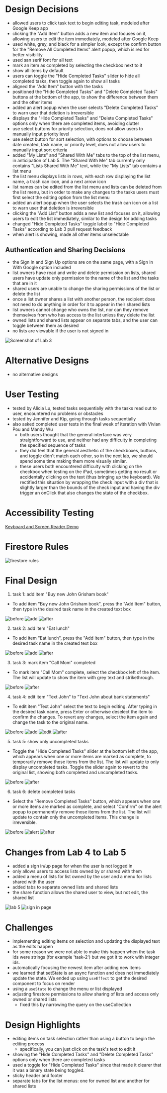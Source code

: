 # Design Decisions
+ allowed users to click task text to begin editing task,
modeled after Google Keep app
+ clicking the "Add Item" button adds a new item and
focuses on it, allowing users to edit the item immediately,
modeled after Google Keep
+ used white, grey, and black for a simpler look, except
the confirm button for the "Remove All Completed Items"
alert popup, which is red for better visibility
+ used san serif font for all text
+ mark an item as completed by selecting the checkbox
next to it
+ show all items by default
+ users can toggle the "Hide Completed Tasks" slider to
hide all completed tasks, then toggle again to show all tasks
+ aligned the "Add Item" button with the tasks
+ positioned the "Hide Completed Tasks" and
"Delete Completed Tasks" buttons at the bottom of the
app, to show the difference between them and the other
items
+ added an alert popup when the user selects "Delete
Completed Tasks" to warn user that deletion is irreversible
+ displays the "Hide Completed Tasks" and "Delete
Completed Tasks" options only when there are completed
items, avoiding clutter
+ use select buttons for priority selection, does not allow
users to manually input priority level
+ use select button for sort selection, with options to
choose between date created, task name, or priority level,
does not allow users to manually input sort criteria
+ added "My Lists" and "Shared With Me" tabs to the top
of the list menu, in anticipation of Lab 5. The
"Shared With Me" tab currently only contains "Lists
Shared With Me" text, while the "My Lists" tab contains
a list menu
+ the list menu displays lists in rows, with each row
displaying the list name, a trash can icon, and a
next arrow icon
+ list names can be edited from the list menu and
lists can be deleted from the list menu, but in order
to make any changes to the tasks users must first
select the editing option from the list menu
+ added an alert popup when the user selects the trash
can icon on a list to warn user that deletion
is irreversible
+ clicking the "Add List" button adds a new list and
focuses on it, allowing users to edit the list immediately,
similar to the design for adding tasks
+ changed "Hide Completed Tasks" toggle label to
"Hide Completed Tasks" according to Lab 3 pull request
feedback
+ when alert is showing, made all other items unselectable

## Authentication and Sharing Decisions
  + the Sign In and Sign Up options are on the same page, with a Sign In
    With Google option included
  + list owners have read and write and delete permission on lists, shared
    users have update only permission to the name of the list and the tasks
    that are in it
  + shared users are unable to change the sharing permissions of the list or
    delete the list
  + once a list owner shares a list with another person, the recipient does
    not need to do anything in order for it to appear in their shared lists
  + list owners cannot change who owns the list, nor can they remove
    themselves from who has access to the list unless they delete the list
  + owned lists and shared lists appear on separate tabs, and the user can
    toggle between them as desired
  + no lists are viewable if the user is not signed in

![Screenshot of Lab 3](lab3-basic.png)

# Alternative Designs
+ no alternative designs

# User Testing
+ tested by Alicia Lu, tested tasks sequentially
with the tasks read out to user, encountered no
problems or obstacles
+ tested by Jennifer and Kip, going through tasks
sequentially
+ also asked completed user tests in the final week of
iteration with Vivian Pou and Mandy Wu
  + both users thought that the general interface was
  very straightforward to use, and neither had any
  difficulty in completing the specified sequence of
  tasks
  + they did feel that the general aesthetic of the
  checkboxes, buttons, and toggle didn't match each
  other, so in the next lab, we should spend some time
  making them more visually similar.
  + these users both encountered difficulty with
  clicking on the checkbox when testing on the iPad,
  sometimes getting no result or accidentally clicking
  on the text (thus bringing up the keyboard). We
  rectified this situation by wrapping the check input
  with a div that is slightly larger than the bounds of
  the check input and having the div trigger an onClick
  that also changes the state of the checkbox.

# Accessibility Testing
[Keyboard and Screen Reader Demo](https://drive.google.com/file/d/1lLwrDAKPjqcnc77CesWMCUt-4OK8q5TO/view?usp=sharing)

# Firestore Rules
![firestore rules](rules.png)

# Final Design

1. task 1: add item "Buy new John Grisham book"
+ To add item "Buy new John Grisham book", press the
"Add Item" button, then type in the desired task name
in the created text box

![before](t1-begin.png)
![add](t1-add.png)
![after](t1-end.png)

2. task 2: add item "Eat lunch"
+ To add item "Eat lunch", press the "Add Item" button,
then type in the desired task name in the created text
box

![before](t2-begin.png)
![add](t2-add.png)
![after](t2-end.png)

3. task 3: mark item "Call Mom" completed
+ To mark item "Call Mom" complete, select the checkbox
left of the item. The list will update to show the item with grey text and strikethrough.

![before](t3-begin.png)
![after](t3-end.png)

4. task 4: edit item "Text John" to "Text John about
bank statements"
+ To edit item "Text John" select the text to begin
editing. After typing in the desired task name, press
Enter or otherwise deselect the item to confirm the
changes. To revert any changes, select the item again
and change the task to the original name.

![before](t4-begin.png)
![add](t4-edit1.png)
![edit](t4-edit2.png)
![after](t4-end.png)


5. task 5: show only uncompleted tasks
+ Toggle the "Hide Completed Tasks" slider at the
bottom left of the app, which appears when one or more
items are marked as complete, to temporarily remove those
items from the list. The list will update to only
display uncompleted tasks. Toggle the slider
again to revert to the original list, showing both
completed and uncompleted tasks.

![before](t5-begin.png)
![after](t5-end.png)

6. task 6: delete completed tasks
+ Select the "Remove Completed Tasks" button, which
appears when one or more items are marked as complete,
and select "Confirm" on the alert popup to permanently
remove those items from the list. The
list will update to contain only the uncompleted items.
This change is irreversible.

![before](t6-begin.png)
![alert](t6-alert.png)
![after](t6-end.png)


# Changes from Lab 4 to Lab 5
+ added a sign in/up page for when the user is not
logged in
+ only allows users to access lists owned by or shared
with them
+ added a menu of lists for list owned by the user and a
menu for lists shared with the user
+ added tabs to separate owned lists and shared lists
+ the share function allows the shared user to view, but
not edit, the shared list

![lab 5](listmenu.png)
![sign in page](signin.png)


# Challenges
+ implementing editing items on selection and
updating the displayed text as the edits happen
+ for some reason we were not able to make this happen
when the task ids were strings (for example 'task-2')
but we got it to work with integer ids.
+ automatically focusing the newest item after adding
new items
+ we learned that setState is an async function and
does not immediately update the state. We ended up
using `useEffect` to get the desired component to
focus on render
+ using a `useState` to change the menu or list
displayed
+ adjusting firestore permissions to allow sharing of
lists and access only owned or shared lists
  + fixed this by narrowing the query on the useCollection

# Design Highlights
+ editing items on task selection rather than using a button
to begin the editing process
  + specifically, you can just click on the task's text
  to edit it
+ showing the "Hide Completed Tasks" and "Delete
Completed Tasks" options only when there are completed
tasks
+ used a toggle for "Hide Completed Tasks" since that made
it clearer that it was a binary state being toggled.
+ sticky header and footer
+ separate tabs for the list menus: one for owned list and another for shared
  lists

